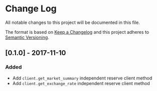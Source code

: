 # Change Log
All notable changes to this project will be documented in this file.

The format is based on [Keep a Changelog](http://keepachangelog.com/)
and this project adheres to [Semantic Versioning](http://semver.org/).

## [0.1.0] - 2017-11-10
### Added
- Add `client.get_market_summary` independent reserve client method
- Add `client.get_exchange_rate` independent reserve client method
